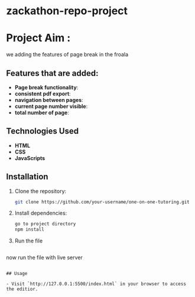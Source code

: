 # zackathon-repo-project
# Project Aim :
we adding the features of page break in the froala 


## Features that are added:

- **Page break functionality**:
- **consistent pdf export**:
- **navigation between pages**:
- **current page number visible**:
- **total number of page**:

## Technologies Used

- **HTML**
- **CSS**
- **JavaScripts**

## Installation

1. Clone the repository:
   ```bash
   git clone https://github.com/your-username/one-on-one-tutoring.git
   ```
2. Install dependencies:
   ```bash
   go to project directory
   npm install
   ```
4. Run the file
   ```
  now run the file with live server
   ```

## Usage

- Visit `http://127.0.0.1:5500/index.html` in your browser to access the editior.



